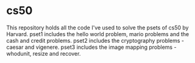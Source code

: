 # cs50
This repository holds all the code I've used to solve the psets of cs50 by Harvard.
pset1 includes the hello world problem, mario problems and the cash and credit problems.
pset2 includes the cryptography problems - caesar and vigenere.
pset3 includes the image mapping problems - whodunit, resize and recover.
